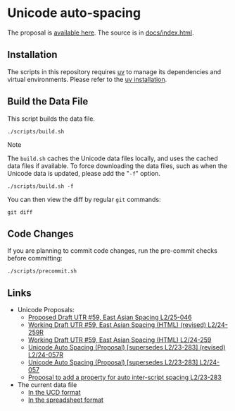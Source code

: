 # Unicode auto-spacing

The proposal is
[available here](https://kojiishi.github.io/unicode-auto-spacing/).
The source is in [docs/index.html](docs/index.html).

## Installation

The scripts in this repository requires [uv]
to manage its dependencies and virtual environments.
Please refer to the [uv installation].

[uv]: https://github.com/astral-sh/uv
[uv installation]: https://docs.astral.sh/uv/getting-started/installation/

## Build the Data File

This script builds the data file.
```shell-session
./scripts/build.sh
```

> [!NOTE]
> The `build.sh` caches the Unicode data files locally,
> and uses the cached data files if available.
> To force downloading the data files,
> such as when the Unicode data is updated,
> please add the "`-f`" option.
> ```shell-session
> ./scripts/build.sh -f
> ```

You can then view the diff by regular `git` commands:
```shell-session
git diff
```

## Code Changes

If you are planning to commit code changes,
run the pre-commit checks before committing:
```shell-session
./scripts/precommit.sh
```

## Links

* Unicode Proposals:
  * [Proposed Draft UTR #59, East Asian Spacing L2/25-046](https://www.unicode.org/L2/L2025/25046-utr59-draft-pri510.pdf)
  * [Working Draft UTR #59, East Asian Spacing (HTML) (revised) L2/24-259R](https://www.unicode.org/L2/L2024/24259r-tr59-1-working-draft.html)
  * [Working Draft UTR #59, East Asian Spacing (HTML) L2/24-259](https://www.unicode.org/L2/L2024/24259-tr59-1-working-draft.html)
  * [Unicode Auto Spacing (Proposal) [supersedes L2/23-283] (revised) L2/24-057R](https://www.unicode.org/L2/L2024/24057r-auto-spacing-prop.pdf)
  * [Unicode Auto Spacing (Proposal) [supersedes L2/23-283] L2/24-057](https://www.unicode.org/L2/L2024/24057-auto-spacing-prop.pdf)
  * [Proposal to add a property for auto inter-script spacing L2/23-283](https://www.unicode.org/L2/L2023/23283-auto-spacing-prop.pdf)
* The current data file
  * [In the UCD format](https://github.com/kojiishi/unicode-auto-spacing/blob/main/auto-spacing.txt)
  * [In the spreadsheet format](https://docs.google.com/spreadsheets/d/1Y8gIy5ExavkUD3SWz8cgXvns8xfawfZh6-kaLT7Dju8/edit?usp=sharing)
